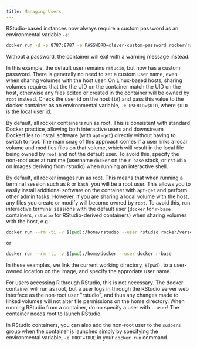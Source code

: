 ```yaml
---
title: Managing Users
---
```


RStudio-based instances now always require a custom password as an environmental variable `-e`:

```bash
docker run -d -p 8787:8787 -e PASSWORD=clever-custom-password rocker/rstudio
```

Without a password, the container will exit with a warning message instead.

In this example, the default user remains `rstudio`, but now has a custom password.  There is generally no need to set a custom user name, even when sharing volumes with the host user.  On Linux-based hosts, sharing volumes requires that the the UID on the container match the UID on the host, otherwise any files edited or created in the container will be owned by `root` instead. Check the user id on the host (`id`) and pass this value to the docker container as an environmental variable, `-e USERID=$UID`, where `$UID` is the local user id.


By default, all rocker containers run as
root. This is consistent with standard Docker practice, allowing both
interactive users and downstream Dockerfiles to install software (with `apt-get`) 
directly without having to switch to root.  The main snag of this approach comes if
a user links a local volume and modifies files on that volume, which will
result in the local file being owned by `root` and not the default user.
To avoid this, specify the non-root user at runtime (username `docker`
on the `r-base` stack, or `rstudio` on images deriving from rstudio)
when running an interactive shell. 


By default, all rocker images run as root.  This means that when running a terminal session such as `R` or `bash`, you will be a root user.  This allows you to easily install additional software on the container with `apt-get` and perform other admin tasks. However, if you are sharing a local volume with the host, any files you create or modify will become owned by `root`.  To avoid this, run interactive terminal sessions with the default user (`docker` for `r-base` containers, `rstudio` for RStudio-derived containers) when sharing volumes with the host, e.g.:

```bash
docker run --rm -ti -v $(pwd):/home/rstudio --user rstudio rocker/verse bash
```

or

```bash
docker run --rm -ti -v $(pwd):/home/docker --user docker r-base 
```

In these examples, we link the current working directory, `$(pwd)`, to a user-owned location on the image, and specify the approriate user name. 

For users accessing R through RStudio, this is not necessary.  The docker container will run as root, but a user logs in through the RStudio server web interface as the non-root user "rstudio", and thus any changes made to linked volumes will not alter file permissions on the home directory.  When running RStudio from a container, do no specify a user with `--user`! The container needs root to launch RStudio.  

In RStudio containers, you can also add the non-root user to the `sudoers` group when the container is launched simply by specifying the environmental variable, `-e ROOT=TRUE` in your `docker run` command.  




  



